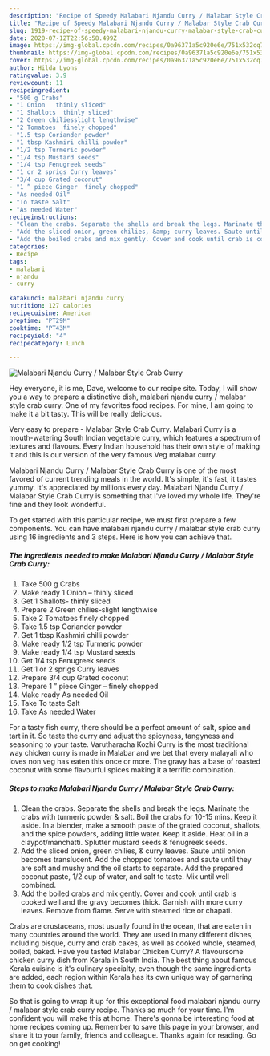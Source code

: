 ```yaml
---
description: "Recipe of Speedy Malabari Njandu Curry / Malabar Style Crab Curry"
title: "Recipe of Speedy Malabari Njandu Curry / Malabar Style Crab Curry"
slug: 1919-recipe-of-speedy-malabari-njandu-curry-malabar-style-crab-curry
date: 2020-07-12T22:56:58.499Z
image: https://img-global.cpcdn.com/recipes/0a96371a5c920e6e/751x532cq70/malabari-njandu-curry-malabar-style-crab-curry-recipe-main-photo.jpg
thumbnail: https://img-global.cpcdn.com/recipes/0a96371a5c920e6e/751x532cq70/malabari-njandu-curry-malabar-style-crab-curry-recipe-main-photo.jpg
cover: https://img-global.cpcdn.com/recipes/0a96371a5c920e6e/751x532cq70/malabari-njandu-curry-malabar-style-crab-curry-recipe-main-photo.jpg
author: Hilda Lyons
ratingvalue: 3.9
reviewcount: 11
recipeingredient:
- "500 g Crabs"
- "1 Onion   thinly sliced"
- "1 Shallots  thinly sliced"
- "2 Green chiliesslight lengthwise"
- "2 Tomatoes  finely chopped"
- "1.5 tsp Coriander powder"
- "1 tbsp Kashmiri chilli powder"
- "1/2 tsp Turmeric powder"
- "1/4 tsp Mustard seeds"
- "1/4 tsp Fenugreek seeds"
- "1 or 2 sprigs Curry leaves"
- "3/4 cup Grated coconut"
- "1 ” piece Ginger  finely chopped"
- "As needed Oil"
- "To taste Salt"
- "As needed Water"
recipeinstructions:
- "Clean the crabs. Separate the shells and break the legs. Marinate the crabs with turmeric powder &amp; salt. Boil the crabs for 10-15 mins. Keep it aside. In a blender, make a smooth paste of the grated coconut, shallots, and the spice powders, adding little water. Keep it aside. Heat oil in a claypot/manchatti. Splutter mustard seeds &amp; fenugreek seeds."
- "Add the sliced onion, green chilies, &amp; curry leaves. Saute until onion becomes translucent. Add the chopped tomatoes and saute until they are soft and mushy and the oil starts to separate. Add the prepared coconut paste, 1/2 cup of water, and salt to taste. Mix until well combined."
- "Add the boiled crabs and mix gently. Cover and cook until crab is cooked well and the gravy becomes thick. Garnish with more curry leaves. Remove from flame. Serve with steamed rice or chapati."
categories:
- Recipe
tags:
- malabari
- njandu
- curry

katakunci: malabari njandu curry 
nutrition: 127 calories
recipecuisine: American
preptime: "PT29M"
cooktime: "PT43M"
recipeyield: "4"
recipecategory: Lunch

---
```



![Malabari Njandu Curry / Malabar Style Crab Curry](https://img-global.cpcdn.com/recipes/0a96371a5c920e6e/751x532cq70/malabari-njandu-curry-malabar-style-crab-curry-recipe-main-photo.jpg)

Hey everyone, it is me, Dave, welcome to our recipe site. Today, I will show you a way to prepare a distinctive dish, malabari njandu curry / malabar style crab curry. One of my favorites food recipes. For mine, I am going to make it a bit tasty. This will be really delicious.

Very easy to prepare - Malabar Style Crab Curry. Malabari Curry is a mouth-watering South Indian vegetable curry, which features a spectrum of textures and flavours. Every Indian household has their own style of making it and this is our version of the very famous Veg malabar curry.

Malabari Njandu Curry / Malabar Style Crab Curry is one of the most favored of current trending meals in the world. It's simple, it's fast, it tastes yummy. It's appreciated by millions every day. Malabari Njandu Curry / Malabar Style Crab Curry is something that I've loved my whole life. They're fine and they look wonderful.


To get started with this particular recipe, we must first prepare a few components. You can have malabari njandu curry / malabar style crab curry using 16 ingredients and 3 steps. Here is how you can achieve that.

<!--inarticleads1-->

##### The ingredients needed to make Malabari Njandu Curry / Malabar Style Crab Curry:

1. Take 500 g Crabs
1. Make ready 1 Onion –  thinly sliced
1. Get 1 Shallots-  thinly sliced
1. Prepare 2 Green chilies-slight lengthwise
1. Take 2 Tomatoes  finely chopped
1. Take 1.5 tsp Coriander powder
1. Get 1 tbsp Kashmiri chilli powder
1. Make ready 1/2 tsp Turmeric powder
1. Make ready 1/4 tsp Mustard seeds
1. Get 1/4 tsp Fenugreek seeds
1. Get 1 or 2 sprigs Curry leaves
1. Prepare 3/4 cup Grated coconut
1. Prepare 1 ” piece Ginger – finely chopped
1. Make ready As needed Oil
1. Take To taste Salt
1. Take As needed Water


For a tasty fish curry, there should be a perfect amount of salt, spice and tart in it. So taste the curry and adjust the spicyness, tangyness and seasoning to your taste. Varutharacha Kozhi Curry is the most traditional way chicken curry is made in Malabar and we bet that every malayali who loves non veg has eaten this once or more. The gravy has a base of roasted coconut with some flavourful spices making it a terrific combination. 

<!--inarticleads2-->

##### Steps to make Malabari Njandu Curry / Malabar Style Crab Curry:

1. Clean the crabs. Separate the shells and break the legs. Marinate the crabs with turmeric powder &amp; salt. Boil the crabs for 10-15 mins. Keep it aside. In a blender, make a smooth paste of the grated coconut, shallots, and the spice powders, adding little water. Keep it aside. Heat oil in a claypot/manchatti. Splutter mustard seeds &amp; fenugreek seeds.
1. Add the sliced onion, green chilies, &amp; curry leaves. Saute until onion becomes translucent. Add the chopped tomatoes and saute until they are soft and mushy and the oil starts to separate. Add the prepared coconut paste, 1/2 cup of water, and salt to taste. Mix until well combined.
1. Add the boiled crabs and mix gently. Cover and cook until crab is cooked well and the gravy becomes thick. Garnish with more curry leaves. Remove from flame. Serve with steamed rice or chapati.


Crabs are crustaceans, most usually found in the ocean, that are eaten in many countries around the world. They are used in many different dishes, including bisque, curry and crab cakes, as well as cooked whole, steamed, boiled, baked. Have you tasted Malabar Chicken Curry? A flavoursome chicken curry dish from Kerala in South India. The best thing about famous Kerala cuisine is it&#39;s culinary specialty, even though the same ingredients are added, each region within Kerala has its own unique way of garnering them to cook dishes that. 

So that is going to wrap it up for this exceptional food malabari njandu curry / malabar style crab curry recipe. Thanks so much for your time. I'm confident you will make this at home. There's gonna be interesting food at home recipes coming up. Remember to save this page in your browser, and share it to your family, friends and colleague. Thanks again for reading. Go on get cooking!
